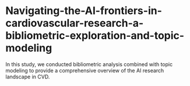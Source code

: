 # Navigating-the-AI-frontiers-in-cardiovascular-research-a-bibliometric-exploration-and-topic-modeling
In this study, we conducted bibliometric analysis combined with topic modeling to provide a comprehensive overview of the AI research landscape in CVD.
